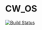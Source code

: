 # CW_OS
[![Build Status](https://travis-ci.com/GreyWayfarer/CW_OS.svg?branch=main)](https://travis-ci.com/GreyWayfarer/CW_OS)
